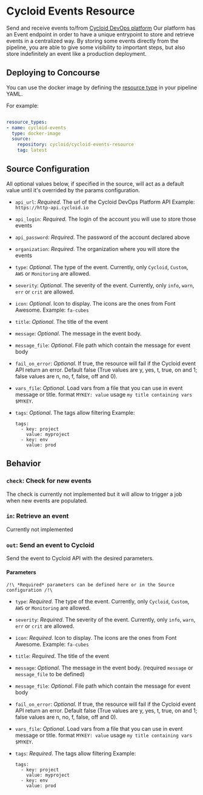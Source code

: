 # Cycloid Events Resource

Send and receive events to/from [Cycloid DevOps platform](https://www.cycloid.io/devops-platform-with-ci-cd-container-pipeline)
Our platform has an Event endpoint in order to have a unique entrypoint to store and retrieve events in a centralized way.
By storing some events directly from the pipeline, you are able to give some visibility to important steps, but also store indefinitely an event like a production deployment.

## Deploying to Concourse

You can use the docker image by defining the [resource type](https://concourse-ci.org/resource-types.html) in your pipeline YAML.

For example:

```yaml

resource_types:
- name: cycloid-events
  type: docker-image
  source:
    repository: cycloid/cycloid-events-resource
    tag: latest
```

## Source Configuration

All optional values below, if specified in the source, will act as a default value until it's overrided by the params configuration.

* `api_url`: *Required.* The url of the Cycloid DevOps Platform API
    Example: `https://http-api.cycloid.io`

* `api_login`: *Required*. The login of the account you will use to store those events

* `api_password`: *Required*. The password of the account declared above

* `organization`: *Required*. The organization where you will store the events

* `type`: *Optional*. The type of the event. Currently, only `Cycloid`, `Custom`, `AWS` or `Monitoring` are allowed.

* `severity`: *Optional*. The severity of the event. Currently, only `info`, `warn`, `err` or `crit` are allowed.

* `icon`: *Optional*. Icon to display. The icons are the ones from Font Awesome.
    Example: `fa-cubes`

* `title`: *Optional*. The title of the event

* `message`: *Optional*. The message in the event body.

* `message_file`: *Optional*. File path which contain the message for event body

* `fail_on_error`: *Optional*. If true, the resource will fail if the Cycloid event API return an error. Default false (True values are y, yes, t, true, on and 1; false values are n, no, f, false, off and 0).

* `vars_file`: *Optional*. Load vars from a file that you can use in event message or title. format `MYKEY: value` usage `my title containing vars $MYKEY`.

* `tags`: *Optional*. The tags allow filtering
    Example:
    ```
    tags:
      - key: project
        value: myproject
      - key: env
        value: prod
    ```

## Behavior

### `check`: Check for new events

The check is currently not implemented but it will allow to trigger a job when new events are populated.

### `in`: Retrieve an event

Currently not implemented

### `out`: Send an event to Cycloid

Send the event to Cycloid API with the desired parameters.

#### Parameters

 ```
 /!\ *Required* parameters can be defined here or in the Source configuration /!\
 ```

* `type`: *Required*. The type of the event. Currently, only `Cycloid`, `Custom`, `AWS` or `Monitoring` are allowed.

* `severity`: *Required*. The severity of the event. Currently, only `info`, `warn`, `err` or `crit` are allowed.

* `icon`: *Required*. Icon to display. The icons are the ones from Font Awesome.
    Example: `fa-cubes`

* `title`: *Required*. The title of the event

* `message`: *Optional*. The message in the event body. (required `message` or `message_file` to be defined)

* `message_file`: *Optional*. File path which contain the message for event body

* `fail_on_error`: *Optional*. If true, the resource will fail if the Cycloid event API return an error. Default false (True values are y, yes, t, true, on and 1; false values are n, no, f, false, off and 0).

* `vars_file`: *Optional*. Load vars from a file that you can use in event message or title. format `MYKEY: value` usage `my title containing vars $MYKEY`.

* `tags`: *Required*. The tags allow filtering
    Example:
    ```
    tags:
      - key: project
        value: myproject
      - key: env
        value: prod
    ```
